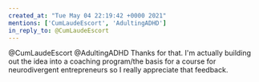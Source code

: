 ```yaml
---
created_at: "Tue May 04 22:19:42 +0000 2021"
mentions: ['CumLaudeEscort', 'AdultingADHD']
in_reply_to: @CumLaudeEscort
---
```


@CumLaudeEscort @AdultingADHD Thanks for that. I'm actually building out the idea into a coaching program/the basis for a course for neurodivergent entrepreneurs so I really appreciate that feedback.